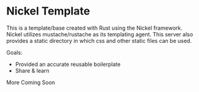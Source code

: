 # Nickel Template

This is a template/base created with Rust using the Nickel framework. Nickel utilizes mustache/rustache as its templating agent. This server also provides a static directory in which css and other static files can be used.

Goals:

- Provided an accurate reusable boilerplate
- Share & learn

More Coming Soon
